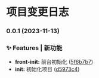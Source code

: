 # 项目变更日志


### 0.0.1 (2023-11-13)


### ✨ Features | 新功能

* **front-init:** 前台初始化 ([5f6b7b7](https://github.com/guo-zi-xin/v3-blog/commit/5f6b7b732dd5dd9dbb332c773304d7d695844e4a))
* **init:** 初始化项目 ([d5973c4](https://github.com/guo-zi-xin/v3-blog/commit/d5973c487ececf28a31a4210cfe62204bc7c852c))
